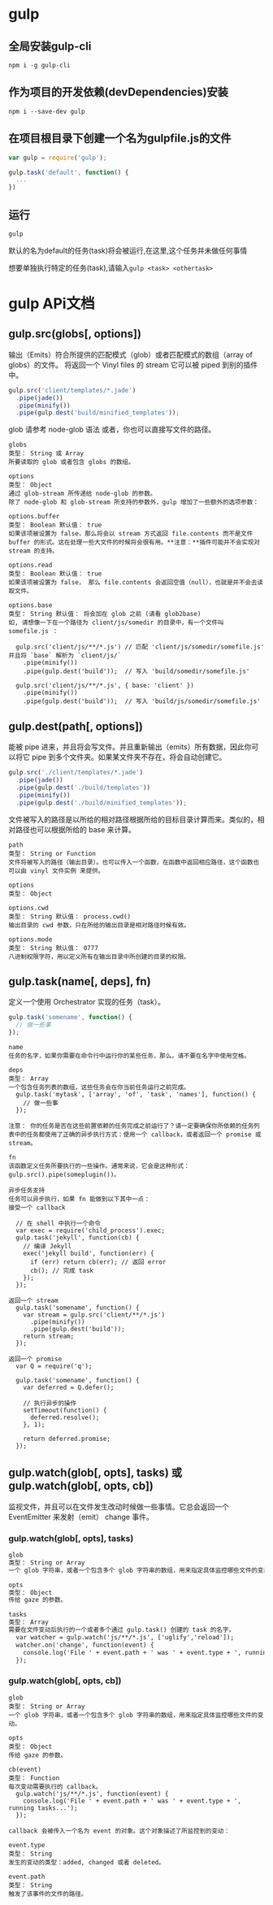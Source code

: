 # gulp

## 全局安装gulp-cli
    npm i -g gulp-cli

## 作为项目的开发依赖(devDependencies)安装
    npm i --save-dev gulp

## 在项目根目录下创建一个名为gulpfile.js的文件

```javascript
var gulp = require('gulp');

gulp.task('default', function() {
  ...
})
```

## 运行

```javascript
gulp
```

默认的名为default的任务(task)将会被运行,在这里,这个任务并未做任何事情

想要单独执行特定的任务(task),请输入`gulp <task> <othertask>`


# gulp APi文档

## gulp.src(globs[, options])
输出（Emits）符合所提供的匹配模式（glob）或者匹配模式的数组（array of globs）的文件。 将返回一个
Vinyl files 的 stream 它可以被 piped 到别的插件中。

```javascript
gulp.src('client/templates/*.jade')
  .pipe(jade())
  .pipe(minify())
  .pipe(gulp.dest('build/minified_templates'));
```

glob 请参考 node-glob 语法 或者，你也可以直接写文件的路径。

```text
globs
类型： String 或 Array
所要读取的 glob 或者包含 globs 的数组。

options
类型： Object
通过 glob-stream 所传递给 node-glob 的参数。
除了 node-glob 和 glob-stream 所支持的参数外，gulp 增加了一些额外的选项参数：

options.buffer
类型： Boolean 默认值： true
如果该项被设置为 false，那么将会以 stream 方式返回 file.contents 而不是文件 buffer 的形式。这在处理一些大文件的时候将会很有用。**注意：**插件可能并不会实现对 stream 的支持。

options.read
类型： Boolean 默认值： true
如果该项被设置为 false， 那么 file.contents 会返回空值（null），也就是并不会去读取文件。

options.base
类型： String 默认值： 将会加在 glob 之前 (请看 glob2base)
如, 请想像一下在一个路径为 client/js/somedir 的目录中，有一个文件叫 somefile.js ：

  gulp.src('client/js/**/*.js') // 匹配 'client/js/somedir/somefile.js' 并且将 `base` 解析为 `client/js/`
    .pipe(minify())
    .pipe(gulp.dest('build'));  // 写入 'build/somedir/somefile.js'

  gulp.src('client/js/**/*.js', { base: 'client' })
    .pipe(minify())
    .pipe(gulp.dest('build'));  // 写入 'build/js/somedir/somefile.js'
```


## gulp.dest(path[, options])
能被 pipe 进来，并且将会写文件。并且重新输出（emits）所有数据，因此你可以将它 pipe 到多个文件夹。如果某文件夹不存在，将会自动创建它。

```javascript
gulp.src('./client/templates/*.jade')
  .pipe(jade())
  .pipe(gulp.dest('./build/templates'))
  .pipe(minify())
  .pipe(gulp.dest('./build/minified_templates'));
```

文件被写入的路径是以所给的相对路径根据所给的目标目录计算而来。类似的，相对路径也可以根据所给的 base 来计算。

```text
path
类型： String or Function
文件将被写入的路径（输出目录）。也可以传入一个函数，在函数中返回相应路径，这个函数也可以由 vinyl 文件实例 来提供。

options
类型： Object

options.cwd
类型： String 默认值： process.cwd()
输出目录的 cwd 参数，只在所给的输出目录是相对路径时候有效。

options.mode
类型： String 默认值： 0777
八进制权限字符，用以定义所有在输出目录中所创建的目录的权限。
```


## gulp.task(name[, deps], fn)
定义一个使用 Orchestrator 实现的任务（task）。

```javascript
gulp.task('somename', function() {
  // 做一些事
});
```

```text
name
任务的名字，如果你需要在命令行中运行你的某些任务，那么，请不要在名字中使用空格。

deps
类型： Array
一个包含任务列表的数组，这些任务会在你当前任务运行之前完成。
  gulp.task('mytask', ['array', 'of', 'task', 'names'], function() {
    // 做一些事
  });

注意： 你的任务是否在这些前置依赖的任务完成之前运行了？请一定要确保你所依赖的任务列表中的任务都使用了正确的异步执行方式：使用一个 callback，或者返回一个 promise 或 stream。

fn
该函数定义任务所要执行的一些操作。通常来说，它会是这种形式：gulp.src().pipe(someplugin())。

异步任务支持
任务可以异步执行，如果 fn 能做到以下其中一点：
接受一个 callback

  // 在 shell 中执行一个命令
  var exec = require('child_process').exec;
  gulp.task('jekyll', function(cb) {
    // 编译 Jekyll
    exec('jekyll build', function(err) {
      if (err) return cb(err); // 返回 error
      cb(); // 完成 task
    });
  });

返回一个 stream
  gulp.task('somename', function() {
    var stream = gulp.src('client/**/*.js')
      .pipe(minify())
      .pipe(gulp.dest('build'));
    return stream;
  });

返回一个 promise
  var Q = require('q');

  gulp.task('somename', function() {
    var deferred = Q.defer();

    // 执行异步的操作
    setTimeout(function() {
      deferred.resolve();
    }, 1);

    return deferred.promise;
  });
```


## gulp.watch(glob[, opts], tasks) 或 gulp.watch(glob[, opts, cb])
监视文件，并且可以在文件发生改动时候做一些事情。它总会返回一个 EventEmitter 来发射（emit） change 事件。

### gulp.watch(glob[, opts], tasks)

```txt
glob
类型： String or Array
一个 glob 字符串，或者一个包含多个 glob 字符串的数组，用来指定具体监控哪些文件的变动。

opts
类型： Object
传给 gaze 的参数。

tasks
类型： Array
需要在文件变动后执行的一个或者多个通过 gulp.task() 创建的 task 的名字，
  var watcher = gulp.watch('js/**/*.js', ['uglify','reload']);
  watcher.on('change', function(event) {
    console.log('File ' + event.path + ' was ' + event.type + ', running tasks...');
  });
```



### gulp.watch(glob[, opts, cb])

```text
glob
类型： String or Array
一个 glob 字符串，或者一个包含多个 glob 字符串的数组，用来指定具体监控哪些文件的变动。

opts
类型： Object
传给 gaze 的参数。

cb(event)
类型： Function
每次变动需要执行的 callback。
  gulp.watch('js/**/*.js', function(event) {
    console.log('File ' + event.path + ' was ' + event.type + ', running tasks...');
  });

callback 会被传入一个名为 event 的对象。这个对象描述了所监控到的变动：

event.type
类型： String
发生的变动的类型：added, changed 或者 deleted。

event.path
类型： String
触发了该事件的文件的路径。
```
